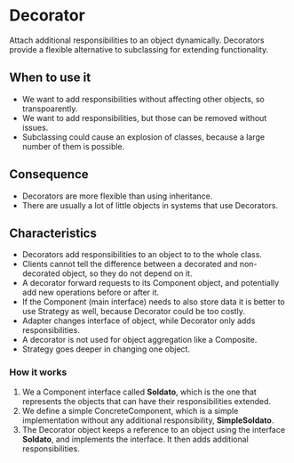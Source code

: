 # Decorator

Attach additional responsibilities to an object dynamically. 
Decorators provide a flexible alternative to subclassing for extending 
functionality.

## When to use it

* We want to add responsibilities without affecting other objects, so 
transpoarently.
* We want to add responsibilities, but those can be removed without issues.
* Subclassing could cause an explosion of classes, because a large number of
them is possible.

## Consequence

* Decorators are more flexible than using inheritance.
* There are usually a lot of little objects in systems that use Decorators.

## Characteristics

* Decorators add responsibilities to an object to to the whole class.
* Clients cannot tell the difference between a decorated and non-decorated
object, so they do not depend on it.
* A decorator forward requests to its Component object, and potentially add
new operations before or after it.
* If the Component (main interface) needs to also store data it is better to
use Strategy as well, because Decorator could be too costly.
* Adapter changes interface of object, while Decorator only adds 
responsibilities.
* A decorator is not used for object aggregation like a Composite.
* Strategy goes deeper in changing one object.


### How it works

1. We a Component interface called __Soldato__, which is the one that represents
the objects that can have their responsibilities extended.
2. We define a simple ConcreteComponent, which is a simple implementation
without any additional responsibility, __SimpleSoldato__.
3. The Decorator object keeps a reference to an object using the interface 
__Soldato__, and implements the interface. It then adds additional 
responsibilities.
